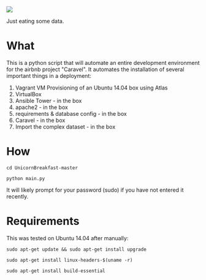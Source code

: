 <img src="https://media.giphy.com/media/l3fQe8ahU9XcWpHnG/giphy.gif">

Just eating some data.

# What

This is a python script that will automate an entire development environment for the airbnb project "Caravel". It automates the installation of several important things in a deployment:

  1. Vagrant VM Provisioning of an Ubuntu 14.04 box using Atlas
  2. VirtualBox 
  3. Ansible Tower - in the box
  4. apache2 - in the box
  5. requirements & database config - in the box
  6. Caravel - in the box
  7. Import the complex dataset - in the box

# How

  `cd UnicornBreakfast-master`

  `python main.py`

It will likely prompt for your password (sudo) if you have not entered it recently.

# Requirements

  This was tested on Ubuntu 14.04 after manually:
  
  `sudo apt-get update && sudo apt-get install upgrade`
  
  `sudo apt-get install linux-headers-$(uname -r)`
  
  `sudo apt-get install build-essential`
